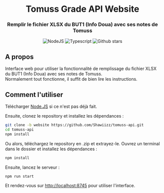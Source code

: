 <div align="center">
  <h1 align="center">Tomuss Grade API Website</h1>

### Remplir le fichier XLSX du BUT1 (Info Doua) avec ses notes de Tomuss
![NodeJS](https://img.shields.io/badge/node.js-43853D?style=for-the-badge&logo=node.js&logoColor=white)
![Typescript](https://img.shields.io/badge/typescript-007ACC?style=for-the-badge&logo=typescript&logoColor=white)
![Github stars](https://img.shields.io/github/stars/MohistMC/Website?style=for-the-badge)
</div>

## A propos

Interface web pour utiliser la fonctionnalité de remplissage du fichier XLSX du BUT1 (Info Doua) avec ses notes de Tomuss.    
Normalement tout fonctionne, il suffit de bien lire les instructions.

## Comment l'utiliser

Télécharger [Node.JS](https://nodejs.org/fr) si ce n'est pas déjà fait.

Ensuite, clonez le repository et installez les dépendances :

```bash
git clone -b website https://github.com/Shawiizz/tomuss-api.git
cd tomuss-api
npm install
```

Ou alors, téléchargez le repository en .zip et extrayez-le.
Ouvrez un terminal dans le dossier et installez les dépendances :

```bash
npm install
```

Ensuite, lancez le serveur :

```bash
npm run start
```

Et rendez-vous sur [http://localhost:8745](http://localhost:8745) pour utiliser l'interface.
